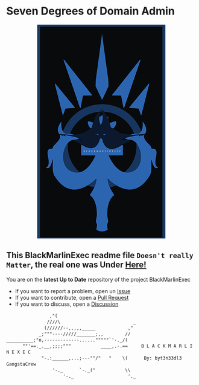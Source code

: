 # Seven Degrees of Domain Admin

<a href="https://github.com/byt3n33dl3/"><p align="center">
<img src="/art/blackmarlinexec.png">
</p></a>

## This **BlackMarlinExec** readme file `Doesn't really Matter`, the real one was Under [Here!](https://github.com/byt3n33dl3/BlackMarlinExec/blob/main/README)

You are on the **latest Up to Date** repository of the project BlackMarlinExec

- If you want to report a problem, open un [Issue](https://github.com/byt3n33dl3/BlackMarlinExec/issues) 
- If you want to contribute, open a [Pull Request](https://github.com/byt3n33dl3/BlackMarlinExec/pulls)
- If you want to discuss, open a [Discussion](https://github.com/byt3n33dl3/BlackMarlinExec/discussions)

```shell
                ,"(
               ////\                           _
              (//////--,,,,,_____            ,"
            _;"""----/////_______;,,        //
__________;"o,-------------......"""""`'-._/(
      ""'==._.__,;;;;"""           ____,.-.==     B L A C K M A R L I N E X E C
             "-.:______,...;---""/"   "    \(      By: byt3n33dl3 GangstaCrew
                 '-._      `-._("           \\
                     '-._                    '._
```
